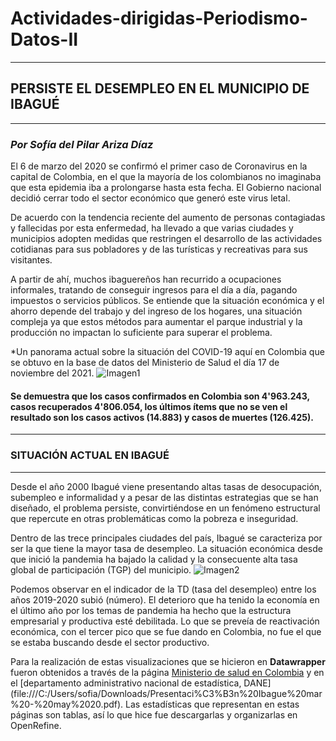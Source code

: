 # Actividades-dirigidas-Periodismo-Datos-II
---
## PERSISTE EL DESEMPLEO EN EL MUNICIPIO DE IBAGUÉ   
---
### *Por Sofía del Pilar Ariza Díaz*

El 6 de marzo del 2020 se confirmó el primer caso de Coronavirus en la capital de Colombia, en el que la mayoría de los colombianos no imaginaba que esta epidemia iba a prolongarse hasta esta fecha. El Gobierno nacional decidió cerrar todo el sector económico que generó este virus letal. 

De acuerdo con la tendencia reciente del aumento de personas contagiadas y fallecidas por esta enfermedad, ha llevado a que varias ciudades y municipios adopten medidas que restringen el desarrollo de las actividades cotidianas para sus pobladores y de las turísticas y recreativas para sus visitantes.

A partir de ahí, muchos ibaguereños han recurrido a ocupaciones informales, tratando de conseguir ingresos para el día a día, pagando impuestos o servicios públicos. Se entiende que la situación económica y el ahorro depende del trabajo y del ingreso de los hogares, una situación compleja ya que estos métodos para aumentar el parque industrial y la producción no impactan lo suficiente para superar el problema.


*Un panorama actual sobre la situación del COVID-19 aquí en Colombia que se obtuvo en la base de datos del Ministerio de Salud el día 17 de noviembre del 2021. 
![Imagen1](https://user-images.githubusercontent.com/94479721/143928832-095776d4-df08-47e2-af4d-0e21151e870e.png)

#### Se demuestra que los casos confirmados en Colombia son 4'963.243, casos recuperados 4'806.054, los últimos ítems que no se ven el resultado son los casos activos (14.883) y casos de muertes (126.425). 
---
### SITUACIÓN ACTUAL EN IBAGUÉ
---
Desde el año 2000 Ibagué viene presentando altas tasas de desocupación, subempleo e informalidad y a pesar de las distintas estrategias que se han diseñado, el problema persiste, convirtiéndose en un fenómeno estructural que repercute en otras problemáticas como la pobreza e inseguridad.

Dentro de las trece principales ciudades del país, Ibagué se caracteriza por ser la que tiene la mayor tasa de desempleo. La situación económica desde que inició la pandemia ha bajado la calidad y la consecuente alta tasa global de participación (TGP) del municipio. 
![Imagen2](https://user-images.githubusercontent.com/94479721/143929057-4957d672-45fd-4527-b632-280144bb212e.png)


Podemos observar en el indicador de la TD (tasa del desempleo) entre los años 2019-2020 subió (número). El deterioro que ha tenido la economía en el último año por los temas de pandemia ha hecho que la estructura empresarial y productiva esté debilitada. Lo que se preveía de reactivación económica, con el tercer pico que se fue dando en Colombia, no fue el que se estaba buscando desde el sector productivo.


Para la realización de estas visualizaciones que se hicieron en **Datawrapper** fueron obtenidos a través de la página [Ministerio de salud en Colombia](https://www.ins.gov.co/Noticias/Paginas/Coronavirus.aspx) y en el [departamento administrativo nacional de estadística, DANE] (file:///C:/Users/sofia/Downloads/Presentaci%C3%B3n%20Ibague%20mar%20-%20may%2020.pdf). Las estadísticas que representan en estas páginas son tablas, así lo que hice fue descargarlas y organizarlas en OpenRefine. 

